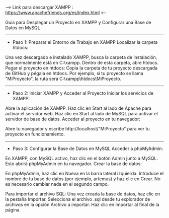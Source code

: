 --> Link para descargar XAMPP : https://www.apachefriends.org/es/index.html <--

Guía para Desplegar un Proyecto en XAMPP y Configurar una Base de Datos en MySQL

_________________________________________________________________________________________________________________________________________________________________________________
- Paso 1: Preparar el Entorno de Trabajo en XAMPP
Localizar la carpeta htdocs:

Una vez descargado e instalado XAMPP, busca la carpeta de instalación, que normalmente está en C:\xampp.
Dentro de esta carpeta, abre htdocs.
Pegar el proyecto en htdocs:
Copia la carpeta de tu proyecto descargada de GitHub y pégala en htdocs. Por ejemplo, si tu proyecto se llama "MiProyecto", la ruta será C:\xampp\htdocs\MiProyecto.

_________________________________________________________________________________________________________________________________________________________________________________
- Paso 2: Iniciar XAMPP y Acceder al Proyecto
Iniciar los servicios de XAMPP:

Abre la aplicación de XAMPP.
Haz clic en Start al lado de Apache para activar el servidor web.
Haz clic en Start al lado de MySQL para activar el servidor de base de datos.
Acceder al proyecto en tu navegador:

Abre tu navegador y escribe http://localhost/"MiProyecto" para ver tu proyecto en funcionamiento.


_________________________________________________________________________________________________________________________________________________________________________________
- Paso 3: Configurar la Base de Datos en MySQL
Acceder a phpMyAdmin:

En XAMPP, con MySQL activo, haz clic en el botón Admin junto a MySQL. Esto abrirá phpMyAdmin en tu navegador.
Crear la base de datos:

En phpMyAdmin, haz clic en Nueva en la barra lateral izquierda.
Introduce el nombre de tu base de datos (por ejemplo, artemus) y haz clic en Crear. No es necesario cambiar nada en el segundo campo.

Para importar el archivo SQL:
Una vez creada la base de datos, haz clic en la pestaña Importar.
Selecciona el archivo .sql desde tu explorador de archivos en la opción Archivo a importar.
Haz clic en Importar al final de la página.
